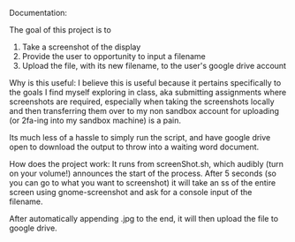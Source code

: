 Documentation:

The goal of this project is to 
1) Take a screenshot of the display
2) Provide the user to opportunity to input a filename
3) Upload the file, with its new filename, to the user's google drive account

Why is this useful:
I believe this is useful because it pertains specifically to the goals I find myself exploring in class, aka submitting assignments where screenshots are required, especially when taking the screenshots locally and then transferring them over to my non sandbox account for uploading (or 2fa-ing into my sandbox machine) is a pain. 

Its much less of a hassle to simply run the script, and have google drive open to download the output to throw into a waiting word document.

How does the project work:
It runs from screenShot.sh, which audibly (turn on your volume!) announces the start of the process. After 5 seconds (so you can go to what you want to screenshot) it will take an ss of the entire screen using gnome-screenshot and ask for a console input of the filename.

After automatically appending .jpg to the end, it will then upload the file to google drive. 

